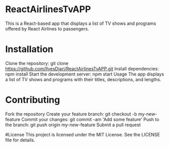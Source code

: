 # ReactAirlinesTvAPP

This is a React-based app that displays a list of TV shows and programs offered by React Airlines to passengers.

# Installation
Clone the repository: git clone https://github.com/IlyesDjari/ReactAirlinesTvAPP.git
Install dependencies: npm install
Start the development server: npm start
Usage
The app displays a list of TV shows and programs with their titles, descriptions, and lengths.

# Contributing
Fork the repository
Create your feature branch: git checkout -b my-new-feature
Commit your changes: git commit -am 'Add some feature'
Push to the branch: git push origin my-new-feature
Submit a pull request

#License
This project is licensed under the MIT License. See the LICENSE file for details.
